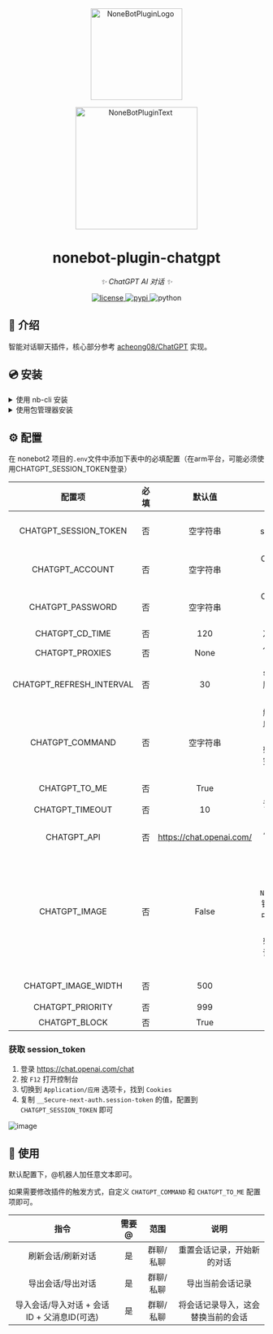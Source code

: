 <div align="center">
  <a href="https://v2.nonebot.dev/store"><img src="https://github.com/A-kirami/nonebot-plugin-template/blob/resources/nbp_logo.png" width="180" height="180" alt="NoneBotPluginLogo"></a>
  <br>
  <p><img src="https://github.com/A-kirami/nonebot-plugin-template/blob/resources/NoneBotPlugin.svg" width="240" alt="NoneBotPluginText"></p>
</div>

<div align="center">

# nonebot-plugin-chatgpt

_✨ ChatGPT AI 对话 ✨_


<a href="./LICENSE">
    <img src="https://img.shields.io/github/license/A-kirami/nonebot-plugin-chatgpt.svg" alt="license">
</a>
<a href="https://pypi.python.org/pypi/nonebot-plugin-chatgpt">
    <img src="https://img.shields.io/pypi/v/nonebot-plugin-chatgpt.svg" alt="pypi">
</a>
<img src="https://img.shields.io/badge/python-3.8+-blue.svg" alt="python">

</div>

## 📖 介绍

智能对话聊天插件，核心部分参考 [acheong08/ChatGPT](https://github.com/acheong08/ChatGPT) 实现。

## 💿 安装

<details>
<summary>使用 nb-cli 安装</summary>
在 nonebot2 项目的根目录下打开命令行, 输入以下指令即可安装

    nb plugin install nonebot-plugin-chatgpt

</details>

<details>
<summary>使用包管理器安装</summary>
在 nonebot2 项目的插件目录下, 打开命令行, 根据你使用的包管理器, 输入相应的安装命令

<details>
<summary>pip</summary>

    pip install nonebot-plugin-chatgpt
</details>
<details>
<summary>pdm</summary>

    pdm add nonebot-plugin-chatgpt
</details>
<details>
<summary>poetry</summary>

    poetry add nonebot-plugin-chatgpt
</details>
<details>
<summary>conda</summary>

    conda install nonebot-plugin-chatgpt
</details>

打开 nonebot2 项目的 `bot.py` 文件, 在其中写入

    nonebot.load_plugin('nonebot_plugin_chatgpt')

</details>


## ⚙️ 配置

在 nonebot2 项目的`.env`文件中添加下表中的必填配置（在arm平台，可能必须使用CHATGPT_SESSION_TOKEN登录）

| 配置项 | 必填 | 默认值 | 说明 |
|:-----:|:----:|:----:|:----:|
| CHATGPT_SESSION_TOKEN | 否 | 空字符串 | ChatGPT 的 session_token，如配置则优先使用 |
| CHATGPT_ACCOUNT | 否 | 空字符串 | ChatGPT 登陆邮箱，未配置则使用 session_token |
| CHATGPT_PASSWORD | 否 | 空字符串 | ChatGPT 登陆密码，未配置则使用 session_token |
| CHATGPT_CD_TIME | 否 | 120 | 冷却时间，单位：秒|
| CHATGPT_PROXIES | 否 | None | 代理地址，格式为： `http://ip:port` |
| CHATGPT_REFRESH_INTERVAL | 否 | 30 | session_token 自动刷新间隔，单位：分钟 |
| CHATGPT_COMMAND | 否 | 空字符串 | 触发聊天的命令，可以是 `字符串` 或者 `字符串列表`。<br>如果为空字符串或者空列表，则默认响应全部消息  |
| CHATGPT_TO_ME | 否 | True | 是否需要@机器人 |
| CHATGPT_TIMEOUT | 否 | 10 | 请求的超时时间，单位：秒 |
| CHATGPT_API | 否 | https://chat.openai.com/ | API 地址，可配置反代 |
| CHATGPT_IMAGE | 否 | False | 是否以图片形式发送。<br>如果启动时出现 `NotImplementedError` 错误，请在 `.env.dev` 中将 `fastapi_reload` 设置为 `False`<br>如果无法显示文字，请[点击此处](https://github.com/kexue-z/nonebot-plugin-htmlrender#%E5%B8%B8%E8%A7%81%E7%96%91%E9%9A%BE%E6%9D%82%E7%97%87)查看解决办法 |
| CHATGPT_IMAGE_WIDTH | 否 | 500 | 消息图片宽度，单位：像素 |
| CHATGPT_PRIORITY | 否 | 999 | 事件响应器优先级 |
| CHATGPT_BLOCK | 否 | True | 是否阻断消息传播 |

### 获取 session_token

1. 登录 https://chat.openai.com/chat
2. 按 `F12` 打开控制台
3. 切换到 `Application/应用` 选项卡，找到 `Cookies`
4. 复制 `__Secure-next-auth.session-token` 的值，配置到 `CHATGPT_SESSION_TOKEN` 即可

![image](https://user-images.githubusercontent.com/36258159/205494773-32ef651a-994d-435a-9f76-a26699935dac.png)

## 🎉 使用

默认配置下，@机器人加任意文本即可。

如果需要修改插件的触发方式，自定义 `CHATGPT_COMMAND` 和 `CHATGPT_TO_ME` 配置项即可。

| 指令 | 需要@ | 范围 | 说明 |
|:-----:|:----:|:----:|:----:|
| 刷新会话/刷新对话 | 是 | 群聊/私聊 | 重置会话记录，开始新的对话 |
| 导出会话/导出对话 | 是 | 群聊/私聊 | 导出当前会话记录 |
| 导入会话/导入对话 + 会话ID + 父消息ID(可选) | 是 | 群聊/私聊 | 将会话记录导入，这会替换当前的会话 |
